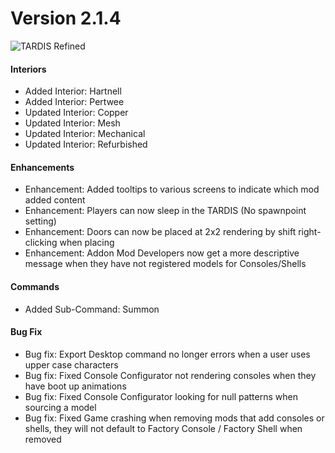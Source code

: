 # Version 2.1.4

![TARDIS Refined](tardis_refined_v2_1.png)

#### Interiors
- Added Interior: Hartnell
- Added Interior: Pertwee
- Updated Interior: Copper
- Updated Interior: Mesh
- Updated Interior: Mechanical
- Updated Interior: Refurbished

#### Enhancements
- Enhancement: Added tooltips to various screens to indicate which mod added content
- Enhancement: Players can now sleep in the TARDIS (No spawnpoint setting)
- Enhancement: Doors can now be placed at 2x2 rendering by shift right-clicking when placing
- Enhancement: Addon Mod Developers now get a more descriptive message when they have not registered models for Consoles/Shells

#### Commands
- Added Sub-Command: Summon

#### Bug Fix
- Bug fix: Export Desktop command no longer errors when a user uses upper case characters
- Bug fix: Fixed Console Configurator not rendering consoles when they have boot up animations
- Bug fix: Fixed Console Configurator looking for null patterns when sourcing a model
- Bug fix: Fixed Game crashing when removing mods that add consoles or shells, they will not default to Factory Console / Factory Shell when removed
